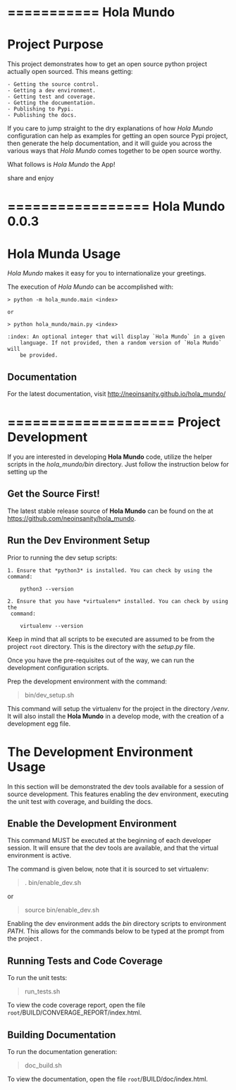 ===========
Hola Mundo
===========

Project Purpose
================
This project demonstrates how to get an open source python project actually 
open sourced. This means getting:

    - Getting the source control.
    - Getting a dev environment.
    - Getting test and coverage.
    - Getting the documentation.
    - Publishing to Pypi.
    - Publishing the docs.
 
If you care to jump straight to the dry explanations of how *Hola Mundo* 
configuration can help as examples for getting an open source Pypi project, then
generate the help documentation, and it will guide you across the various 
ways that *Hola Mundo* comes together to be open source worthy.

What follows is *Hola Mundo* the App!

share and enjoy


=================
Hola Mundo 0.0.3
=================

Hola Munda Usage
=================

*Hola Mundo* makes it easy for you to internationalize your greetings.

The execution of *Hola Mundo* can be accomplished with:

    > python -m hola_mundo.main <index>

    or
    
    > python hola_mundo/main.py <index>
    
    :index: An optional integer that will display `Hola Mundo` in a given
        language. If not provided, then a random version of `Hola Mundo` will
        be provided.


Documentation
--------------

For the latest documentation, visit http://neoinsanity.github.io/hola_mundo/

====================
Project Development
====================

If you are interested in developing **Hola Mundo** code, utilize the helper 
scripts in the *hola_mundo/bin* directory. Just follow the instruction below 
for setting up the 

Get the Source First!
----------------------

The latest stable release source of **Hola Mundo** can be found on the
at https://github.com/neoinsanity/hola_mundo. 

Run the Dev Environment Setup
------------------------------

Prior to running the dev setup scripts:

    1. Ensure that *python3* is installed. You can check by using the command:
    
        python3 --version
    
    2. Ensure that you have *virtualenv* installed. You can check by using the
     command:
     
        virtualenv --version
    
Keep in mind that all scripts to be executed are assumed to be from the 
project `root` directory. This is the directory with the *setup.py* file.

Once you have the pre-requisites out of the way, we can run the development 
configuration scripts.


Prep the development environment with the command:

  > bin/dev_setup.sh

This command will setup the virtualenv for the project in the  directory 
*/venv*. It will also install the **Hola Mundo** in a develop mode,  with the
creation of a development egg file.

The Development Environment Usage
==================================

In this section will be demonstrated the dev tools available for a session of
source development. This features enabling the dev environment, executing the
unit test with coverage, and building the docs.

Enable the Development Environment
-----------------------------------

This command MUST be executed at the beginning of each developer session. It 
will ensure that the dev tools are available, and that the virtual 
environment is active.

The command is given below, note that it is sourced to set virtualenv:

  > . bin/enable_dev.sh
  
or

  > source bin/enable_dev.sh
  
Enabling the dev environment adds the *bin* directory scripts to environment 
*PATH*. This allows for the commands below to be typed at the prompt from the
project <root>. 

Running Tests and Code Coverage
--------------------------------

To run the unit tests:

  > run_tests.sh

To view the code coverage report, open the file 
`root`/BUILD/CONVERAGE_REPORT/index.html.

Building Documentation
-----------------------

To run the documentation generation:

  > doc_build.sh

To view the documentation, open the file `root`/BUILD/doc/index.html.
